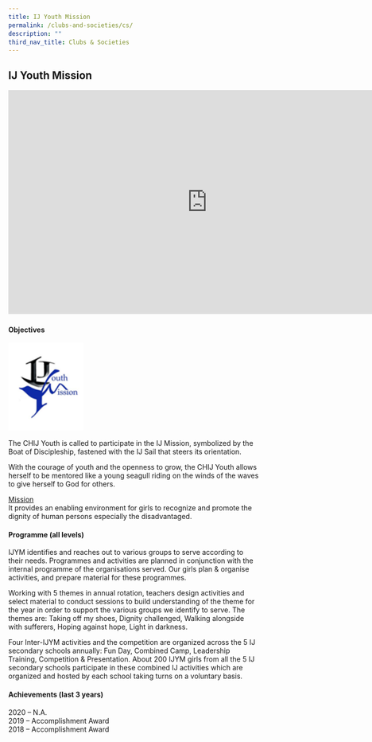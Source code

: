 ```yaml
---
title: IJ Youth Mission
permalink: /clubs-and-societies/cs/
description: ""
third_nav_title: Clubs & Societies
---
```

## IJ Youth Mission

<iframe allowfullscreen="true" height="450" width="800" frameborder="0" src="https://docs.google.com/presentation/d/e/2PACX-1vSyfynMbXsrPGz4FBulxxrpUlENkUow6QqqHzRvzXLCNMWK-bwYwQw_mdLYzfz2_D1f5f0lHYMA8LRM/embed?start=false&amp;loop=false&amp;delayms=3000"></iframe>

#### Objectives


<img style="width:30%" src="/images/download.png">

The CHIJ Youth is called to participate in the IJ Mission, symbolized by the Boat of Discipleship, fastened with the IJ Sail that steers its orientation.

With the courage of youth and the openness to grow, the CHIJ Youth allows herself to be mentored like a young seagull riding on the winds of the waves to give herself to God for others.

<u>Mission</u><br>
It provides an enabling environment for girls to recognize and promote the dignity of human persons especially the disadvantaged.

#### Programme (all levels)

IJYM identifies and reaches out to various groups to serve according to their needs. Programmes and activities are planned in conjunction with the internal programme of the organisations served. Our girls plan &amp; organise activities, and prepare material for these programmes.

Working with 5 themes in annual rotation, teachers design activities and select material to conduct sessions to build understanding of the theme for the year in order to support the various groups we identify to serve. The themes are: Taking off my shoes, Dignity challenged, Walking alongside with sufferers, Hoping against hope, Light in darkness.

Four Inter-IJYM activities and the competition are organized across the 5 IJ secondary schools annually: Fun Day, Combined Camp, Leadership Training, Competition &amp; Presentation. About 200 IJYM girls from all the 5 IJ secondary schools participate in these combined IJ activities which are organized and hosted by each school taking turns on a voluntary basis.

#### Achievements (last 3 years)

2020 – N.A.<br>
2019 – Accomplishment Award<br>
2018 – Accomplishment Award